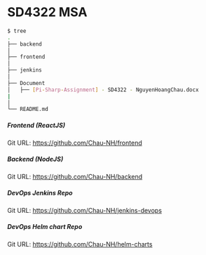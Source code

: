# SD4322 MSA
```bash
$ tree
.  
├── backend
│   
├── frontend
│   
├── jenkins
│   
├── Document
│   ├── [Pi-Sharp-Assignment] - SD4322 - NguyenHoangChau.docx
|   
│
└── README.md
```

##### Frontend (ReactJS)
Git URL: https://github.com/Chau-NH/frontend

##### Backend (NodeJS)
Git URL: https://github.com/Chau-NH/backend

##### DevOps Jenkins Repo
Git URL: https://github.com/Chau-NH/jenkins-devops

##### DevOps Helm chart Repo
Git URL: https://github.com/Chau-NH/helm-charts
